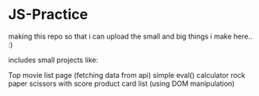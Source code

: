# JS-Practice
making this repo so that i can upload the small and big things i make here.. :)

includes small projects like: 

Top movie list page (fetching data from api) 
simple eval() calculator
rock paper scissors with score 
product card list (using DOM manipulation) 